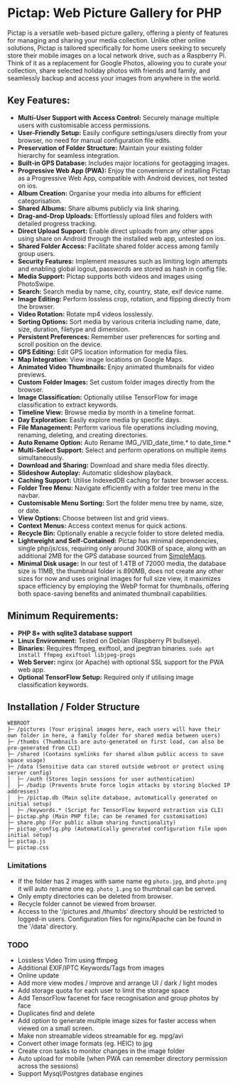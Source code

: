 # Pictap: Web Picture Gallery for PHP

Pictap is a versatile web-based picture gallery, offering a plenty of features for managing and sharing your media collection.
Unlike other online solutions, Pictap is tailored specifically for home users seeking to securely store their mobile images on a local network drive, such as a Raspberry Pi. Think of it as a replacement for Google Photos, allowing you to curate your collection, share selected holiday photos with friends and family, and seamlessly backup and access your images from anywhere in the world.

## Key Features:

* **Multi-User Support with Access Control:** Securely manage multiple users with customisable access permissions.
* **User-Friendly Setup:** Easily configure settings/users directly from your browser, no need for manual configuration file edits.
* **Preservation of Folder Structure:** Maintain your existing folder hierarchy for seamless integration.
* **Built-in GPS Database:** Includes major locations for geotagging images.
* **Progressive Web App (PWA):** Enjoy the convenience of installing Pictap as a Progressive Web App, compatible with Android devices, not tested on ios.
* **Album Creation:** Organise your media into albums for efficient categorisation.
* **Shared Albums:** Share albums publicly via link sharing.
* **Drag-and-Drop Uploads:** Effortlessly upload files and folders with detailed progress tracking.
* **Direct Upload Support:** Enable direct uploads from any other apps using share on Android through the installed web app, untested on ios.
* **Shared Folder Access:** Facilitate shared folder access among family group users.
* **Security Features:** Implement measures such as limiting login attempts and enabling global logout, passwords are stored as hash in config file.
* **Media Support:** Pictap supports both videos and images using PhotoSwipe.
* **Search:** Search media by name, city, country, state, exif device name.
* **Image Editing:** Perform lossless crop, rotation, and flipping directly from the browser.
* **Video Rotation:** Rotate mp4 videos losslessly.
* **Sorting Options:** Sort media by various criteria including name, date, size, duration, filetype and dimension.
* **Persistent Preferences:** Remember user preferences for sorting and scroll position on the device.
* **GPS Editing:** Edit GPS location information for media files.
* **Map Integration:** View image locations on Google Maps.
* **Animated Video Thumbnails:** Enjoy animated thumbnails for video previews.
* **Custom Folder Images:** Set custom folder images directly from the browser.
* **Image Classification:** Optionally utilise TensorFlow for image classification to extract keywords.
* **Timeline View:** Browse media by month in a timeline format.
* **Day Exploration:** Easily explore media by specific days.
* **File Management:** Perform various file operations including moving, renaming, deleting, and creating directories.
* **Auto Rename Option:** Auto Rename IMG_/VID_date_time.\* to date_time.\*
* **Multi-Select Support:** Select and perform operations on multiple items simultaneously.
* **Download and Sharing:** Download and share media files directly.
* **Slideshow Autoplay:** Automatic slideshow playback.
* **Caching Support:** Utilise IndexedDB caching for faster browser access.
* **Folder Tree Menu:** Navigate efficiently with a folder tree menu in the navbar.
* **Customisable Menu Sorting:** Sort the folder menu tree by name, size, or date.
* **View Options:** Choose between list and grid views.
* **Context Menus:** Access context menus for quick actions.
* **Recycle Bin:** Optionally enable a recycle folder to store deleted media.
* **Lightweight and Self-Contained:** Pictap has minimal dependencies, single php/js/css, requiring only around 300KB of space, along with an additional 2MB for the GPS database sourced from [SimpleMaps](https://simplemaps.com/).
* **Minimal Disk usage:** In our test of 1.4TB of 72000 media, the database size is 11MB, the thumbnail folder is 890MB, does not create any other sizes for now and uses original images for full size view, it maximizes space efficiency by employing the WebP format for thumbnails, offering both space-saving benefits and animated thumbnail capabilities.

## Minimum Requirements:

* **PHP 8+ with sqlite3 database support**
* **Linux Environment:** Tested on Debian (Raspberry PI bullseye).
* **Binaries:** Requires ffmpeg, exiftool, and jpegtran binaries. `sudo apt install ffmpeg exiftool libjpeg-progs`
* **Web Server:** nginx (or Apache) with optional SSL support for the PWA web app.
* **Optional TensorFlow Setup:** Required only if utilising image classification keywords.

## Installation / Folder Structure
```
WEBROOT
├─ /pictures (Your original images here, each users will have their own folder in here, a family folder for shared media between users)
├─ /thumbs (Thumbnails are auto-generated on first load, can also be pre-generated from CLI)
├─ /shared (Contains symlinks for shared album public access to save space usage)
├─ /data (Sensitive data can stored outside webroot or protect using server config)
│  ├─ /auth (Stores login sessions for user authentication)
│  ├─ /badip (Prevents brute force login attacks by storing blocked IP addresses)
│  ├─ /pictap.db (Main sqlite database, automatically generated on initial setup)
│  ├─ /keywords.* (Script for TensorFlow keyword extraction via CLI)
├─ pictap.php (Main PHP file; can be renamed for customisation)
├─ share.php (For public album sharing functionality)
├─ pictap_config.php (Automatically generated configuration file upon initial setup)
├─ pictap.js
└─ pictap.css
```

### Limitations
* If the folder has 2 images with same name eg `photo.jpg`, and `photo.png` it will auto rename one eg. `photo_1.png` so thumbnail can be served.
* Only empty directories can be deleted from browser.
* Recycle folder cannot be viewed from browser.
* Access to the '/pictures and /thumbs' directory should be restricted to logged-in users. Configuration files for nginx/Apache can be found in the '/data' directory.

### TODO

* Lossless Video Trim using ffmpeg
* Additional EXIF/IPTC Keywords/Tags from images
* Online update
* Add more view modes / improve and arrange UI / dark / light modes
* Add storage quota for each user to limit the storage space
* Add TensorFlow facenet for face recognisation and group photos by face
* Duplicates find and delete
* Add option to generate multiple image sizes for faster access when viewed on a small screen.
* Make non streamable videos streamable for eg. mpg/avi
* Convert other image formats (eg. HEIC) to jpg
* Create cron tasks to monitor changes in the image folder
* Auto upload for mobile (when PWA can remember directory permission across the sessions)
* Support Mysql/Postgres database engines


